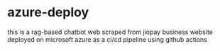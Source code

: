 # azure-deploy

this is a rag-based chatbot web scraped from jiopay business website deployed on microsoft azure as a ci/cd pipeline using github actions
